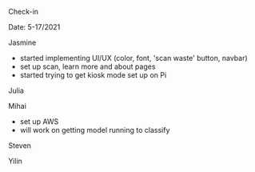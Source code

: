 Check-in

Date: 5-17/2021

Jasmine
- started implementing UI/UX (color, font, 'scan waste' button, navbar)
- set up scan, learn more and about pages
- started trying to get kiosk mode set up on Pi
  
Julia

Mihai
- set up AWS
- will work on getting model running to classify 
  
Steven

Yilin